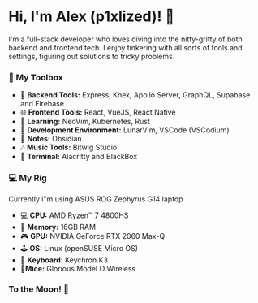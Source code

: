 # Hi, I'm Alex (p1xlized)! 👋

I'm a full-stack developer who loves diving into the nitty-gritty of both backend and frontend tech. I enjoy tinkering with all sorts of tools and settings, figuring out solutions to tricky problems.

### 🔨 My Toolbox

- 🚀 **Backend Tools:** Express, Knex, Apollo Server, GraphQL, Supabase and Firebase
- 🌐 **Frontend Tools:** React, VueJS, React Native
- 📑 **Learning:** NeoVim, Kubernetes, Rust
- 🔨 **Development Environment:** LunarVim, VSCode (VSCodium)
- 📑 **Notes:** Obsidian
- 🎶 **Music Tools:** Bitwig Studio
- 👾 **Terminal:** Alacritty and BlackBox

### 💻 My Rig
Currently i"m using ASUS ROG Zephyrus G14 laptop
- 💻 **CPU:** AMD Ryzen™ 7 4800HS
- 🧠 **Memory:** 16GB RAM
- 🎮 **GPU:** NVIDIA GeForce RTX 2060 Max-Q 
- 🕹️ **OS:** Linux (openSUSE Micro OS)
- 🎹 **Keyboard:** Keychron K3
- 🎯**Mice:** Glorious Model O Wireless

### To the Moon! 🚀





